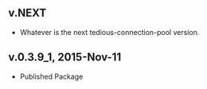 ## v.NEXT

* Whatever is the next tedious-connection-pool version.

## v.0.3.9_1, 2015-Nov-11

* Published Package
